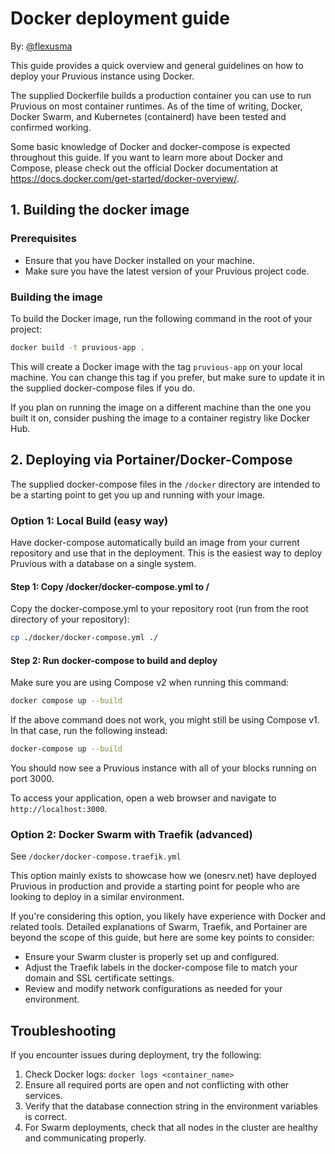 # Docker deployment guide

By: [@flexusma](https://github.com/Flexusma)

This guide provides a quick overview and general guidelines on how to deploy your Pruvious instance using Docker.

The supplied Dockerfile builds a production container you can use to run Pruvious on most container runtimes.
As of the time of writing, Docker, Docker Swarm, and Kubernetes (containerd) have been tested and confirmed working.

Some basic knowledge of Docker and docker-compose is expected throughout this guide.
If you want to learn more about Docker and Compose, please check out the official Docker documentation at https://docs.docker.com/get-started/docker-overview/.

## 1. Building the docker image

### Prerequisites

- Ensure that you have Docker installed on your machine.
- Make sure you have the latest version of your Pruvious project code.

### Building the image

To build the Docker image, run the following command in the root of your project:

```bash
docker build -t pruvious-app .
```

This will create a Docker image with the tag `pruvious-app` on your local machine. You can change this tag if you prefer, but make sure to update it in the supplied docker-compose files if you do.

If you plan on running the image on a different machine than the one you built it on, consider pushing the image to a container registry like Docker Hub.

## 2. Deploying via Portainer/Docker-Compose

The supplied docker-compose files in the `/docker` directory are intended to be a starting point to get you up and running with your image.

### Option 1: Local Build (easy way)

Have docker-compose automatically build an image from your current repository and use that in the deployment.
This is the easiest way to deploy Pruvious with a database on a single system.

#### Step 1: Copy /docker/docker-compose.yml to /

Copy the docker-compose.yml to your repository root (run from the root directory of your repository):

```bash
cp ./docker/docker-compose.yml ./
```

#### Step 2: Run docker-compose to build and deploy

Make sure you are using Compose v2 when running this command:

```bash
docker compose up --build
```

If the above command does not work, you might still be using Compose v1. In that case, run the following instead:

```bash
docker-compose up --build
```

You should now see a Pruvious instance with all of your blocks running on port 3000.

To access your application, open a web browser and navigate to `http://localhost:3000`.

### Option 2: Docker Swarm with Traefik (advanced)

See `/docker/docker-compose.traefik.yml`

This option mainly exists to showcase how we (onesrv.net) have deployed Pruvious in production and provide a starting point for people who are looking to deploy in a similar environment.

If you're considering this option, you likely have experience with Docker and related tools. Detailed explanations of Swarm, Traefik, and Portainer are beyond the scope of this guide, but here are some key points to consider:

- Ensure your Swarm cluster is properly set up and configured.
- Adjust the Traefik labels in the docker-compose file to match your domain and SSL certificate settings.
- Review and modify network configurations as needed for your environment.

## Troubleshooting

If you encounter issues during deployment, try the following:

1. Check Docker logs: `docker logs <container_name>`
2. Ensure all required ports are open and not conflicting with other services.
3. Verify that the database connection string in the environment variables is correct.
4. For Swarm deployments, check that all nodes in the cluster are healthy and communicating properly.
